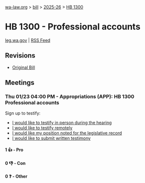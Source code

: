 [wa-law.org](/) > [bill](/bill/) > [2025-26](/bill/2025-26/) > [HB 1300](/bill/2025-26/hb/1300/)

# HB 1300 - Professional accounts
[leg.wa.gov](https://app.leg.wa.gov/billsummary?BillNumber=1300&Year=2025&Initiative=false) | [RSS Feed](./rss.xml)

## Revisions
* [Original Bill](1/)

## Meetings
### Thu 01/23 04:00 PM - Appropriations (APP): HB 1300 Professional accounts
Sign up to testify:
* [I would like to testify in person during the hearing](https://app.leg.wa.gov/csi/Testifier/Add?chamber=House&mId=32469&aId=161830&caId=24916&tId=1)
* [I would like to testify remotely](https://app.leg.wa.gov/csi/Testifier/Add?chamber=House&mId=32469&aId=161830&caId=24916&tId=2)
* [I would like my position noted for the legislative record](https://app.leg.wa.gov/csi/Testifier/Add?chamber=House&mId=32469&aId=161830&caId=24916&tId=3)
* [I would like to submit written testimony](https://app.leg.wa.gov/csi/Testifier/Add?chamber=House&mId=32469&aId=161830&caId=24916&tId=4)

#### 1 👍 - Pro

#### 0 👎 - Con

#### 0 ❓ - Other
